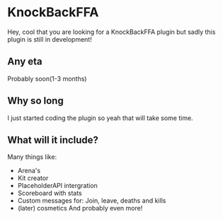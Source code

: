 # KnockBackFFA
Hey, cool that you are looking for a KnockBackFFA plugin but sadly this plugin is still in development!

## Any eta
Probably soon(1-3 months)

## Why so long
I just started coding the plugin so yeah that will take some time.

## What will it include?
Many things like:
* Arena's
* Kit creator
* PlaceholderAPI intergration
* Scoreboard with stats
* Custom messages for: Join, leave, deaths and kills
* (later) cosmetics
And probably even more!
